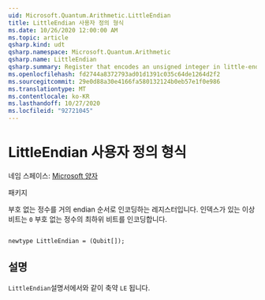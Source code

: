 ```yaml
---
uid: Microsoft.Quantum.Arithmetic.LittleEndian
title: LittleEndian 사용자 정의 형식
ms.date: 10/26/2020 12:00:00 AM
ms.topic: article
qsharp.kind: udt
qsharp.namespace: Microsoft.Quantum.Arithmetic
qsharp.name: LittleEndian
qsharp.summary: Register that encodes an unsigned integer in little-endian order. The qubit with index `0` encodes the lowest bit of an unsigned integer.
ms.openlocfilehash: fd2744a8372793ad01d1391c035c64de1264d2f2
ms.sourcegitcommit: 29e0d88a30e4166fa580132124b0eb57e1f0e986
ms.translationtype: MT
ms.contentlocale: ko-KR
ms.lasthandoff: 10/27/2020
ms.locfileid: "92721045"
---
```

# <a name="littleendian-user-defined-type"></a>LittleEndian 사용자 정의 형식

네임 스페이스: [Microsoft 양자](xref:Microsoft.Quantum.Arithmetic)

패키지 [](https://nuget.org/packages/)


부호 없는 정수를 거의 endian 순서로 인코딩하는 레지스터입니다. 인덱스가 있는 이상 비트는 `0` 부호 없는 정수의 최하위 비트를 인코딩합니다.

```qsharp

newtype LittleEndian = (Qubit[]);
```



## <a name="remarks"></a>설명

`LittleEndian`설명서에서와 같이 축약 `LE` 됩니다.